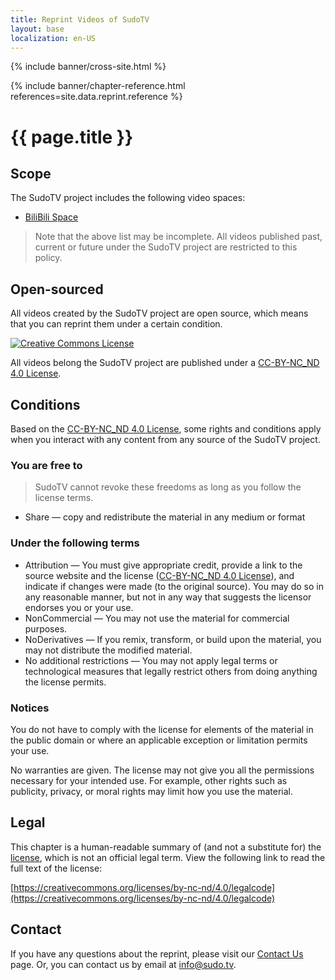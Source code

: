 ```yaml
---
title: Reprint Videos of SudoTV
layout: base
localization: en-US
---
```


{% include banner/cross-site.html %}

{% include banner/chapter-reference.html 
  references=site.data.reprint.reference
%}

# {{ page.title }}

## Scope

The SudoTV project includes the following video spaces:

- [BiliBili Space](https://space.bilibili.com/351184)

> Note that the above list may be incomplete. All videos published past, current or future under the SudoTV project are restricted to this policy.

## Open-sourced

All videos created by the SudoTV project are open source, which means that you can reprint them under a certain condition.

<p class="site-centered">
    <a rel="license" href="http://creativecommons.org/licenses/by-nc-nd/4.0/">
        <img 
            alt="Creative Commons License" 
            style="border-width:0"
            src="https://i.creativecommons.org/l/by-nc-nd/4.0/88x31.png" 
        />
    </a>
</p>

All videos belong the SudoTV project are published under a [CC-BY-NC_ND 4.0 License](http://creativecommons.org/licenses/by-nc-nd/4.0/).

## Conditions

Based on the [CC-BY-NC_ND 4.0 License](http://creativecommons.org/licenses/by-nc-nd/4.0/), some rights and conditions apply when you interact with any content from any source of the SudoTV project.

### You are free to

> SudoTV cannot revoke these freedoms as long as you follow the license terms.

- Share — copy and redistribute the material in any medium or format

### Under the following terms

- Attribution — You must give appropriate credit, provide a link to the source website and the license ([CC-BY-NC_ND 4.0 License](http://creativecommons.org/licenses/by-nc-nd/4.0/)), and indicate if changes were made (to the original source). You may do so in any reasonable manner, but not in any way that suggests the licensor endorses you or your use.
- NonCommercial — You may not use the material for commercial purposes.
- NoDerivatives — If you remix, transform, or build upon the material, you may not distribute the modified material.
- No additional restrictions — You may not apply legal terms or technological measures that legally restrict others from doing anything the license permits.

### Notices

You do not have to comply with the license for elements of the material in the public domain or where an applicable exception or limitation permits your use.

No warranties are given. The license may not give you all the permissions necessary for your intended use. For example, other rights such as publicity, privacy, or moral rights may limit how you use the material.

## Legal

This chapter is a human-readable summary of (and not a substitute for) the [license](https://creativecommons.org/licenses/by-nc-nd/4.0/legalcode), which is not an official legal term. View the following link to read the full text of the license:

[https://creativecommons.org/licenses/by-nc-nd/4.0/legalcode](https://creativecommons.org/licenses/by-nc-nd/4.0/legalcode)

## Contact

If you have any questions about the reprint, please visit our [Contact Us](https://sudo.tv/contact) page. Or, you can contact us by email at [info@sudo.tv](mailto://info@sudo.tv).
